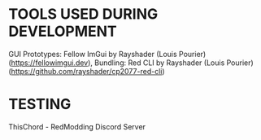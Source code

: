 # TOOLS USED DURING DEVELOPMENT

GUI Prototypes: Fellow ImGui by Rayshader (Louis Pourier) (https://fellowimgui.dev),
Bundling: Red CLI by Rayshader (Louis Pourier) (https://github.com/rayshader/cp2077-red-cli)

# TESTING

ThisChord - RedModding Discord Server